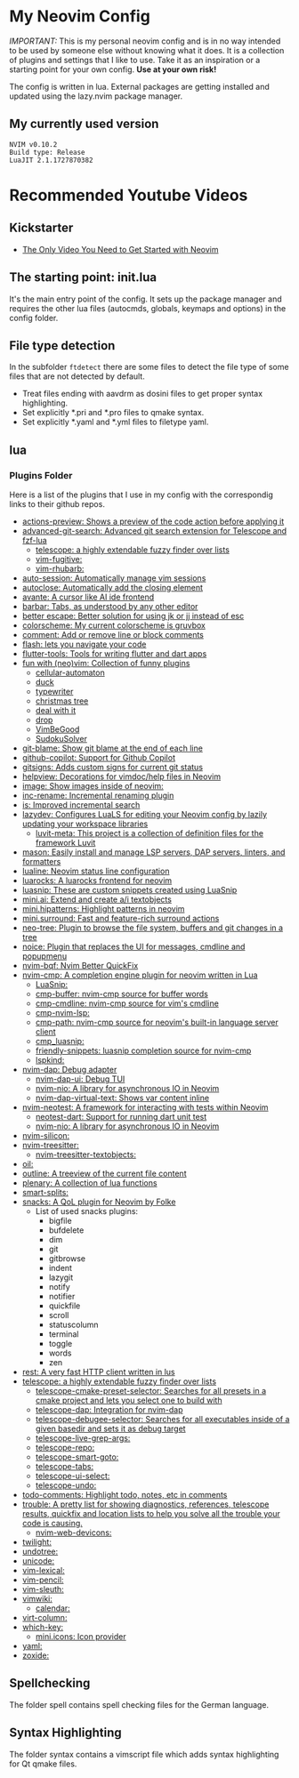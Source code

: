 # My Neovim Config

*IMPORTANT:* This is my personal neovim config and is in no way intended to be
used by someone else without knowing what it does. 
It is a collection of plugins and settings that I like to use. Take it as an
inspiration or a starting point for your own config.
**Use at your own risk!**

The config is written in lua. External packages are getting installed and updated
using the lazy.nvim package manager.

## My currently used version

```
NVIM v0.10.2
Build type: Release
LuaJIT 2.1.1727870382
```

# Recommended Youtube Videos

## Kickstarter
- [The Only Video You Need to Get Started with Neovim](https://www.youtube.com/watch?v=m8C0Cq9Uv9o)

## The starting point: init.lua

It's the main entry point of the config. It sets up the package manager and
requires the other lua files (autocmds, globals, keymaps and options) in the 
config folder.

## File type detection

In the subfolder `ftdetect` there are some files to detect the file type of some
files that are not detected by default.

- Treat files ending with aavdrm as dosini files to get proper syntax highlighting.
- Set explicitly *.pri and *.pro files to qmake syntax.
- Set explicitly *.yaml and *.yml files to filetype yaml.

## lua

### Plugins Folder

Here is a list of the plugins that I use in my config with the correspondig
links to their github repos.

- [actions-preview: Shows a preview of the code action before applying it](https://github.com/aznhe21/actions-preview.nvim)
- [advanced-git-search: Advanced git search extension for Telescope and fzf-lua](https://github.com/aaronhallaert/advanced-git-search.nvim)
  - [telescope: a highly extendable fuzzy finder over lists](https://github.com/nvim-telescope/telescope.nvim)
  - [vim-fugitive: ](https://github.com/tpope/vim-fugitive)
  - [vim-rhubarb: ](https://github.com/tpope/vim-rhubarb)
- [auto-session: Automatically manage vim sessions](https://github.com/rmagatti/auto-session)
- [autoclose: Automatically add the closing element](https://github.com/m4xshen/autoclose.nvim)
- [avante: A cursor like AI ide frontend](https://github.com/avante/avante.nvim)
- [barbar: Tabs, as understood by any other editor](https://github.com/romgrk/barbar.nvim)
- [better escape: Better solution for using jk or jj instead of esc](https://github.com/max397574/better-escape.nvim) 
- [colorscheme: My current colorscheme is gruvbox](https://github.com/ellisonleao/gruvbox.nvim/)
- [comment: Add or remove line or block comments](https://github.com/numToStr/Comment.nvim/)
- [flash: lets you navigate your code](https://github.comfolke/flash.nvim/)
- [flutter-tools: Tools for writing flutter and dart apps](https://github.com/akinsho/flutter-tools.nvim/)
- [fun with (neo)vim: Collection of funny plugins](./lua/plugins/funwithvim.lua)
  - [cellular-automaton]( https://github.com/eandrju/cellular-automaton.nvim )
  - [duck]( https://github.com/tamton-aquib/duck.nvim )
  - [typewriter]( https://github.com/AndrewRadev/typewriter.vim )
  - [christmas tree]( https://github.com/rhysd/vim-syntax-christmas-tree )
  - [deal with it]( https://github.com/AndrewRadev/dealwithit.vim )
  - [drop]( https://github.com/folke/drop.nvim  )
  - [VimBeGood]( "https://github.com/ThePrimeagen/vim-be-good" )
  - [SudokuSolver]( "https://github.com/svenbergner/sudokusolver.nvim" )
- [git-blame: Show git blame at the end of each line](https://github.com/f-person/git-blame.nvim/)
- [github-copilot: Support for Github Copilot](https://github.com/zbirenbaum/copilot.lua/)
- [gitsigns: Adds custom signs for current git status](https://github.com/lewis6991/gitsigns.nvim)
- [helpview: Decorations for vimdoc/help files in Neovim](https://github.com/OXY2DEV/helpview.nvim)
- [image: Show images inside of neovim: ](https://github.com/3rd/image.nvim/)
- [inc-rename: Incremental renaming plugin](https://github.com/smjonas/inc-rename.nvim/)
- [is: Improved incremental search](https://github.com/haya14busa/is.vim/)
- [lazydev: Configures LuaLS for editing your Neovim config by lazily updating your workspace libraries](https://github.com/folke/lazydev.nvim/)
  - [luvit-meta: This project is a collection of definition files for the framework Luvit](https://github.com/Bilal2453/luvit-meta/)
- [mason: Easily install and manage LSP servers, DAP servers, linters, and formatters](https://github.com/williamboman/mason.nvim)
- [lualine: Neovim status line configuration](https://github.com/nvim-lualine/lualine.nvim )
- [luarocks: A luarocks frontend for neovim](https://github.com/vhyrro/luarocks.nvim)
- [luasnip: These are custom snippets created using LuaSnip](./lua/plugins/luasnip.lua)
- [mini.ai: Extend and create a/i textobjects](https://github.com/echasnovski/mini.ai)
- [mini.hipatterns: Highlight patterns in neovim](https://github.com/echasnovski/mini.hipatterns)
- [mini.surround: Fast and feature-rich surround actions](https://github.com/echasnovski/mini.surround)
- [neo-tree: Plugin to browse the file system, buffers and git changes in a tree](https://github.com/nvim-neo-tree/neo-tree.nvim)
- [noice: Plugin that replaces the UI for messages, cmdline and popupmenu](https://github.com/folke/noice.nvim)
- [nvim-bqf: Nvim Better QuickFix](https://github.com/kevinhwang91/nvim-bqf)
- [nvim-cmp: A completion engine plugin for neovim written in Lua](https://github.com/hrsh7th/nvim-cmp/)
  - [LuaSnip: ](https://github.com/L3MON4D3/LuaSnip)
  - [cmp-buffer: nvim-cmp source for buffer words](https://github.com/hrsh7th/cmp-buffer)
  - [cmp-cmdline: nvim-cmp source for vim's cmdline](https://github.com/hrsh7th/cmp-cmdline)
  - [cmp-nvim-lsp: ](https://github.com/hrsh7th/cmp-nvim-lsp)
  - [cmp-path: nvim-cmp source for neovim's built-in language server client](https://github.com/hrsh7th/cmp-path)
  - [cmp_luasnip: ](https://github.com/saadparwaiz1/cmp_luasnip)
  - [friendly-snippets: luasnip completion source for nvim-cmp](https://github.com/rafamadriz/friendly-snippets)
  - [lspkind: ](https://github.com/onsails/lspkind.nvim)
- [nvim-dap: Debug adapter](https://github.com/mfussenegger/nvim-dap)
  - [nvim-dap-ui: Debug TUI](https://github.com/rcarriga/nvim-dap-ui)
  - [nvim-nio: A library for asynchronous IO in Neovim](https://github.com/nvim-neotest/nvim-nio)
  - [nvim-dap-virtual-text: Shows var content inline](https://github.com/theHamsta/nvim-dap-virtual-text)
- [nvim-neotest: A framework for interacting with tests within Neovim](https://github.com/nvim-neotest/neotest)
  - [neotest-dart: Support for running dart unit test](https://github.com/sidlatau/neotest-dart)
  - [nvim-nio: A library for asynchronous IO in Neovim](https://github.com/nvim-neotest/nvim-nio)
- [nvim-silicon: ](https://github.com/michaelrommel/nvim-silicon)
- [nvim-treesitter: ](https://github.com/nvim-treesitter/nvim-treesitter)
  - [nvim-treesitter-textobjects: ](https://github.com/nvim-treesitter/nvim-treesitter-textobjects)
- [oil: ](https://github.com/stevearc/oil.nvim)
- [outline: A treeview of the current file content](https://github.com/hedyhli/outline.nvim)
- [plenary: A collection of lua functions](https://github.com/nvim-lua/plenary.nvim)
- [smart-splits: ](https://github.com/mrjones2014/smart-splits.nvim)
- [snacks: A QoL plugin for Neovim by Folke](https://github.com/folke/snacks.nvim)
  - List of used snacks plugins:
    - bigfile
    - bufdelete
    - dim
    - git
    - gitbrowse
    - indent
    - lazygit
    - notify
    - notifier
    - quickfile
    - scroll
    - statuscolumn
    - terminal
    - toggle
    - words
    - zen
- [rest: A very fast HTTP client written in lus](https://github.com/rest-nvim/rest.nvim)
- [telescope: a highly extendable fuzzy finder over lists](https://github.com/nvim-telescope/telescope.nvim)
  - [telescope-cmake-preset-selector: Searches for all presets in a cmake project and lets you select one to build with](https://github.com/svenbergner/telescope-cmake-preset-selector)
  - [telescope-dap: Integration for nvim-dap](https://github.com/nvim-telescope/telescope-dap.nvim)
  - [telescope-debugee-selector: Searches for all executables inside of a given basedir and sets it as debug target](https://github.com/svenbergner/telescope-debugee-selector)
  - [telescope-live-grep-args: ](https://github.com/nvim-telescope/telescope-live-grep-args.nvim)
  - [telescope-repo: ](https://github.com/cljoly/telescope-repo.nvim)
  - [telescope-smart-goto: ](https://github.com/joshmedeski/telescope-smart-goto.nvim)
  - [telescope-tabs: ](https://github.com/LukasPietzschmann/telescope-tabs)
  - [telescope-ui-select: ](https://github.com/nvim-telescope/telescope-ui-select.nvim)
  - [telescope-undo: ](https://github.com/debugloop/telescope-undo.nvim)
- [todo-comments: Highlight todo, notes, etc in comments](https://github.com/folke/todo-comments.nvim)
- [trouble: A pretty list for showing diagnostics, references, telescope results, quickfix and location lists to help you solve all the trouble your code is causing.](https://github.com/folke/trouble.nvim)
  - [nvim-web-devicons: ](https://github.com/nvim-tree/nvim-web-devicons)
- [twilight: ](https://github.com/folke/twilight.nvim)
- [undotree: ](https://github.com/mbbill/undotree)
- [unicode: ](https://github.com/chrisbra/unicode.vim)
- [vim-lexical: ](https://github.com/preservim/vim-lexical)
- [vim-pencil: ](https://github.com/preservim/vim-pencil)
- [vim-sleuth: ](https://github.com/tpope/vim-sleuth)
- [vimwiki: ](https://github.com/vimwiki/vimwiki)
  - [calendar: ](https://github.com/mattn/calendar-vim)
- [virt-column: ](https://github.com/lukas-reineke/virt-column.nvim)
- [which-key: ](https://github.com/folke/which-key.nvim)
  - [mini.icons: Icon provider](https://github.com/echasnovski/mini.icons)
- [yaml: ](https://github.com/cuducos/yaml.nvim)
- [zoxide: ](https://github.com/nanotee/zoxide.vim)
 
## Spellchecking

The folder spell contains spell checking files for the German language.

## Syntax Highlighting

The folder syntax contains a vimscript file which adds syntax highlighting for
Qt qmake files.
